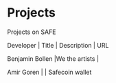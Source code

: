 Projects
========

Projects on SAFE 


Developer                    | Title         | Description                                           | URL 

Benjamin Bollen              |We the artists |

Amir Goren                   |               | Safecoin wallet
